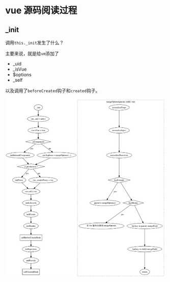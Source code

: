 # vue 源码阅读过程

## _init

调用`this._init`发生了什么？

主要来说，就是给`vm`添加了

- _uid
- _isVue
- $options
- _self

以及调用了`beforeCreated`钩子和`created`钩子。

![this._init](./init.png)
